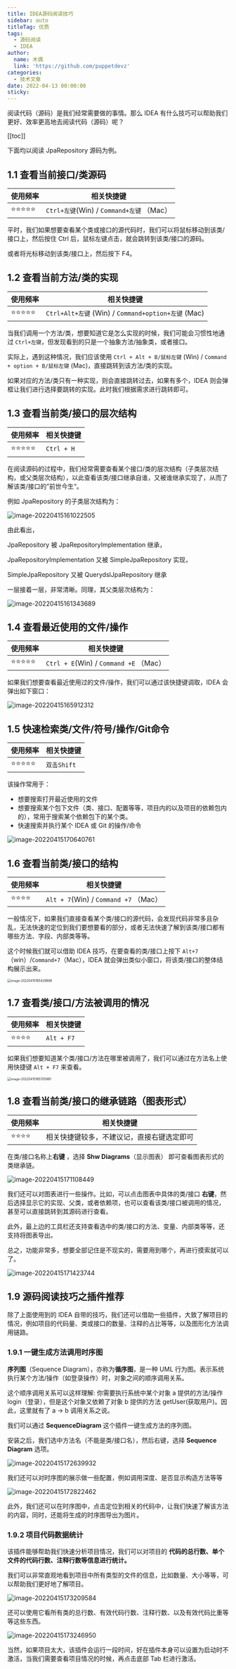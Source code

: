```yaml
---
title: IDEA源码阅读技巧
sidebar: auto
titleTag: 优质
tags:
  - 源码阅读
  - IDEA
author:
  name: 木偶
  link: 'https://github.com/puppetdevz'
categories:
  - 技术文章
date: 2022-04-13 00:00:00
sticky:
---
```




阅读代码（源码）是我们经常需要做的事情。那么 IDEA 有什么技巧可以帮助我们更好、效率更高地去阅读代码（源码）呢？

<!-- more -->

[[toc]]

下面均以阅读 JpaRepository 源码为例。

## 1.1 查看当前接口/类源码

| 使用频率 | 相关快捷键                                |
| -------- | ----------------------------------------- |
| ⭐⭐⭐⭐⭐    | `Ctrl+左键`(Win) / `Command+左键` （Mac） |

平时，我们如果想要查看某个类或接口的源代码时，我们可以将鼠标移动到该类/接口上，然后按住 Ctrl 后，鼠标左键点击，就会跳转到该类/接口的源码。

或者将光标移动到该类/接口上，然后按下 F4。

## 1.2 查看当前方法/类的实现

| 使用频率 | 相关快捷键                                       |
| -------- | ------------------------------------------------ |
| ⭐⭐⭐⭐⭐    | `Ctrl+Alt+左键` (Win) / `Command+option+左键` (Mac) |

当我们调用一个方法/类，想要知道它是怎么实现的时候，我们可能会习惯性地通过 `Ctrl+左键`，但发现看到的只是一个抽象方法/抽象类，或者接口。

实际上，遇到这种情况，我们应该使用 `Ctrl + Alt + B/鼠标左键` (Win) / `Command + option + B/鼠标左键` (Mac)，直接跳转到该方法/类的实现。

如果对应的方法/类只有一种实现，则会直接跳转过去，如果有多个，IDEA 则会弹框让我们进行选择要跳转的实现。此时我们根据需求进行跳转即可。

## 1.3 查看当前类/接口的层次结构

| 使用频率 | 相关快捷键 |
| -------- | ---------- |
| ⭐⭐⭐⭐⭐    | `Ctrl + H` |

在阅读源码的过程中，我们经常需要查看某个接口/类的层次结构（子类层次结构，或父类层次结构），以此查看该类/接口继承自谁，又被谁继承实现了，从而了解该类/接口的”前世今生“。

例如 JpaRepository 的子类层次结构为：

![image-20220415161022505](https://oss.puppetdev.top/image/note/ba3a07f61ecfae874509d6f1962a210f.png)

由此看出，

JpaRepository 被 JpaRepositoryImplementation 继承，

JpaRepositoryImplementation 又被 SimpleJpaRepository 实现，

SimpleJpaRepository 又被 QuerydslJpaRepository 继承

一层接着一层，非常清晰。同理，其父类层次结构为：

![image-20220415161343689](https://oss.puppetdev.top/image/note/744eee18f28e2814d9cbba3e264c094f.png)

## 1.4 查看最近使用的文件/操作

| 使用频率 | 相关快捷键                             |
| -------- | -------------------------------------- |
| ⭐⭐⭐⭐⭐    | `Ctrl + E`(Win) / `Command +E` （Mac） |

如果我们想要查看最近使用过的文件/操作，我们可以通过该快捷键调取，IDEA 会弹出如下窗口：

![image-20220415165912312](https://oss.puppetdev.top/image/note/676fb89916d8a644b9fd68db12049633.png)

## 1.5 快速检索类/文件/符号/操作/Git命令

| 使用频率 | 相关快捷键  |
| -------- | ----------- |
| ⭐⭐⭐⭐⭐    | `双击Shift` |

该操作常用于：

* 想要搜索打开最近使用的文件
* 想要搜索某个包下文件（类、接口、配置等等，项目内的以及项目的依赖包内的），常用于搜索某个依赖包下的某个类。
* 快速搜索并执行某个 IDEA 或 Git 的操作/命令

![image-20220415170640761](https://oss.puppetdev.top/image/note/d58c8796ecbf02c13ae74ca7de5312bb.png)

## 1.6 查看当前类/接口的结构

| 使用频率 | 相关快捷键                            |
| -------- | ------------------------------------- |
| ⭐⭐⭐⭐     | `Alt + 7`(Win) / `Command +7` （Mac） |

一般情况下，如果我们直接查看某个类/接口的源代码，会发现代码非常多且杂乱，无法快速的定位到我们要想要看的部分，或者无法快速了解到该类/接口都有哪些方法、字段、内部类等等。

这个时候我们就可以借助 IDEA 技巧，在要查看的类/接口上按下 `Alt+7`（win）/`Command+7`（Mac），IDEA 就会弹出类似小窗口，将该类/接口的整体结构展示出来。

<img src="https://oss.puppetdev.top/image/note/4e53078daacb0354556740b70d967e74.png" alt="image-20220415165429888" style="zoom:50%;" />

## 1.7 查看类/接口/方法被调用的情况

| 使用频率 | 相关快捷键 |
| -------- | ---------- |
| ⭐⭐⭐⭐     | `Alt + F7` |

如果我们想要知道某个类/接口/方法在哪里被调用了，我们可以通过在方法名上使用快捷键 `Alt + F7` 来查看。

<img src="https://oss.puppetdev.top/image/note/654fa137809b4ec5ec7f8c7564d128a2.png" alt="image-20220415165705991" style="zoom:50%;" />

## 1.8 查看当前类/接口的继承链路（图表形式）

| 使用频率 | 相关快捷键                                 |
| -------- | ------------------------------------------ |
| ⭐⭐⭐⭐     | 相关快捷键较多，不建议记，直接右键选定即可 |

在类/接口名称上**右键** ，选择 **Shw Diagrams**（显示图表） 即可查看图表形式的类继承链。

![image-20220415171108449](https://oss.puppetdev.top/image/note/29461c557e743aeb76f9601567aba3a8.png)

我们还可以对图表进行一些操作。比如，可以点击图表中具体的类/接口 **右键**，然后选择显示它的实现、父类，或者依赖项，也可以查看该类/接口被调用的情况，甚至可以直接跳转到其源码进行查看。

此外，最上边的工具栏还支持查看选中的类/接口的方法、变量、内部类等等，还支持将图表导出。

总之，功能非常多，想要全部记住是不现实的，需要用到哪个，再进行摸索就可以了。

![image-20220415171423744](https://oss.puppetdev.top/image/note/35498e8ecf8cbc633191059cf2228b9d.png)

## 1.9 源码阅读技巧之插件推荐

除了上面使用到的 IDEA 自带的技巧，我们还可以借助一些插件，大致了解项目的情况，例如项目的代码量、类或接口的数量、注释的占比等等，以及图形化方法调用链路。

### 1.9.1 一键生成方法调用时序图

**序列图**（Sequence Diagram），亦称为**循序图**，是一种 UML 行为图。表示系统执行某个方法/操作（如登录操作）时，对象之间的顺序调用关系。

这个顺序调用关系可以这样理解: 你需要执行系统中某个对象 a 提供的方法/操作 login（登录），但是这个对象又依赖了对象 b 提供的方法 getUser(获取用户)。因此，这里就有了 a -> b 调用关系之说。

我们可以通过 **SequenceDiagram** 这个插件一键生成方法的序列图。

安装之后，我们选中方法名（不能是类/接口名），然后右键，选择 **Sequence Diagram** 选项。

![image-20220415172639932](https://oss.puppetdev.top/image/note/8cbde2fe44c9aed6ef2dedd8cd395f93.png)

我们还可以对时序图的展示做一些配置，例如调用深度、是否显示构造方法等等

![image-20220415172822462](https://oss.puppetdev.top/image/note/c003f29f1b9cf96ab9ca00c7168a903b.png)

此外，我们还可以在时序图中，点击定位到相关的代码中，让我们快速了解该方法的内容，同时，还能将生成的时序图导出为图片。

### 1.9.2 项目代码数据统计

该插件能够帮助我们快速分析项目情况，我们可以对项目的 **代码的总行数、单个文件的代码行数、注释行数等信息进行统计。**

我们可以非常直观地看到项目中所有类型的文件的信息，比如数量、大小等等，可以帮助我们更好地了解项目。

![image-20220415173209584](https://oss.puppetdev.top/image/note/90062621a93529eeef3bcb08968e1bfa.png)

还可以使用它看所有类的总行数、有效代码行数、注释行数、以及有效代码比重等等这些东西。

![image-20220415173246950](https://oss.puppetdev.top/image/note/22d80e78229ed42314128662766b2f09.png)

当然，如果项目太大，该插件会运行一段时间，好在插件本身可以设置为启动时不激活，当我们需要查看项目情况的时候，再点击底部 Tab 栏进行激活。
